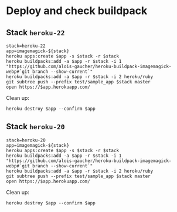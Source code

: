 # Deploy and check buildpack

## Stack `heroku-22`

```plain
stack=heroku-22
app=imagemagick-${stack}
heroku apps:create $app -s $stack -r $stack
heroku buildpacks:add -a $app -r $stack -i 1 "https://github.com/alois-gaucher/heroku-buildpack-imagemagick-webp#`git branch --show-current`"
heroku buildpacks:add -a $app -r $stack -i 2 heroku/ruby
git subtree push --prefix test/sample_app $stack master
open https://$app.herokuapp.com/
```

Clean up:

```plain
heroku destroy $app --confirm $app
```

## Stack `heroku-20`

```plain
stack=heroku-20
app=imagemagick-${stack}
heroku apps:create $app -s $stack -r $stack
heroku buildpacks:add -a $app -r $stack -i 1 "https://github.com/alois-gaucher/heroku-buildpack-imagemagick-webp#`git branch --show-current`"
heroku buildpacks:add -a $app -r $stack -i 2 heroku/ruby
git subtree push --prefix test/sample_app $stack master
open https://$app.herokuapp.com/
```

Clean up:

```plain
heroku destroy $app --confirm $app
```

